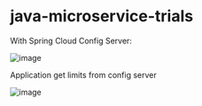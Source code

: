 # java-microservice-trials


With Spring Cloud Config Server:

![image](https://github.com/fatihmaskaraoglu/java-microservice-trials/assets/8976615/23c8b8f0-9dc2-42bc-b89b-0b30d63956c0)

Application get limits from config server

![image](https://github.com/fatihmaskaraoglu/java-microservice-trials/assets/8976615/4bbe3054-94f1-49e7-92c7-001f1b018803)
